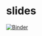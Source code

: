 # slides

[![Binder](https://mybinder.org/badge_logo.svg)](https://mybinder.org/v2/gh/tulane-cmps2200/slides/master)

